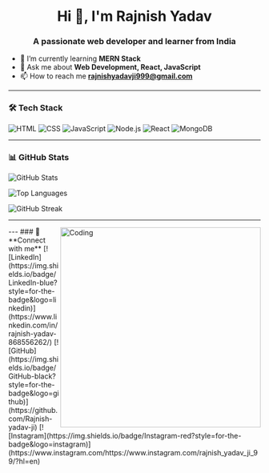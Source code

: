 

<!--
**Rajnish-yadav-ji/Rajnish-yadav-ji** is a ✨ _special_ ✨ repository because its `README.md` (this file) appears on your GitHub profile.

Here are some ideas to get you started:

- 🔭 I’m currently working on ...
- 🌱 I’m currently learning ...
- 👯 I’m looking to collaborate on ...
- 🤔 I’m looking for help with ...
- 💬 Ask me about ...
- 📫 How to reach me: ...
- 😄 Pronouns: ...
- ⚡ Fun fact: ...
-->
<h1 align="center">Hi 👋, I'm Rajnish Yadav</h1>
<h3 align="center">A passionate web developer and learner from India</h3>



- 🌱 I’m currently learning **MERN Stack**
- 💬 Ask me about **Web Development, React, JavaScript**
- 📫 How to reach me **rajnishyadavji999@gmail.com**

---

### 🛠️ **Tech Stack**
![HTML](https://img.shields.io/badge/HTML5-orange?style=for-the-badge&logo=html5&logoColor=white)
![CSS](https://img.shields.io/badge/CSS3-blue?style=for-the-badge&logo=css3&logoColor=white)
![JavaScript](https://img.shields.io/badge/JavaScript-yellow?style=for-the-badge&logo=javascript&logoColor=white)
![Node.js](https://img.shields.io/badge/Node.js-green?style=for-the-badge&logo=node.js&logoColor=white)
![React](https://img.shields.io/badge/React-blue?style=for-the-badge&logo=react&logoColor=white)
![MongoDB](https://img.shields.io/badge/MongoDB-darkgreen?style=for-the-badge&logo=mongodb&logoColor=white)

---

### 📊 **GitHub Stats**
![GitHub Stats](https://github-readme-stats.vercel.app/api?username=Rajnish-yadav-ji&show_icons=true&theme=radical)

![Top Languages](https://github-readme-stats.vercel.app/api/top-langs/?username=Rajnish-yadav-ji&layout=compact&theme=dark)

![GitHub Streak](https://streak-stats.demolab.com/?user=Rajnish-yadav-ji&theme=dark)

---
<img align="right" alt="Coding" width="400" src="https://media.giphy.com/media/qgQUggAC3Pfv687qPC/giphy.gif">
---
### 🤝 **Connect with me**
[![LinkedIn](https://img.shields.io/badge/LinkedIn-blue?style=for-the-badge&logo=linkedin)](https://www.linkedin.com/in/rajnish-yadav-868556262/)
[![GitHub](https://img.shields.io/badge/GitHub-black?style=for-the-badge&logo=github)](https://github.com/Rajnish-yadav-ji)
[![Instagram](https://img.shields.io/badge/Instagram-red?style=for-the-badge&logo=instagram)](https://www.instagram.com/https://www.instagram.com/rajnish_yadav_ji_99/?hl=en)
